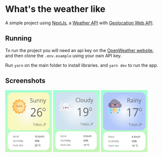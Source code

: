 # What's the weather like

A simple project using [NextJs](https://nextjs.org/), a [Weather API](https://openweathermap.org/api) with [Geolocation Web API](https://developer.mozilla.org/pt-BR/docs/Web/API/Geolocation).

## Running

To run the project you will need an api key on the [OpenWeather website](https://openweathermap.org/api), and then clone the `.env.example` using your own API key.

Run `yarn` on the main folder to install libraries.
and `yarn dev` to run the app.


## Screenshots

<img src="public/screenshots/sun.png" alt="sunny weather screenshot" width="150" height="200"/>    <img src="public/screenshots/cloud.png" alt="cloudy weather screenshot" width="150" height="200"/>    <img src="public/screenshots/rain.png" alt="rainy weather screenshot" width="150" height="200"/>
